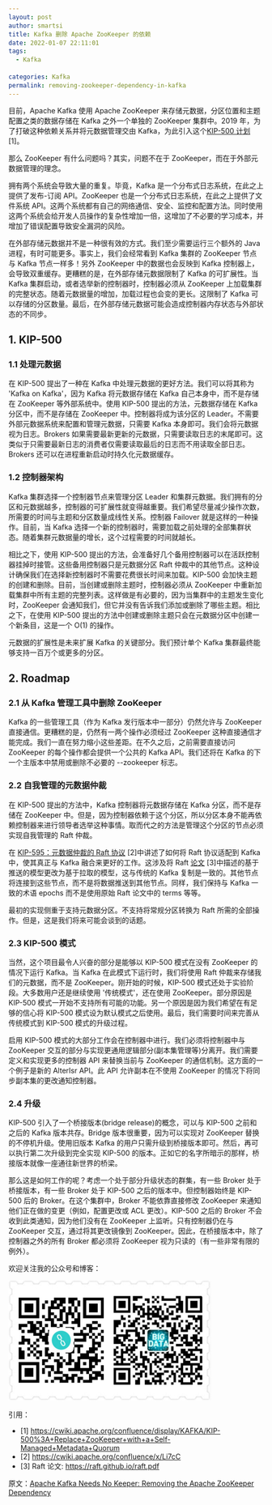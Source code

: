 ```yaml
---
layout: post
author: smartsi
title: Kafka 删除 Apache ZooKeeper 的依赖
date: 2022-01-07 22:11:01
tags:
  - Kafka

categories: Kafka
permalink: removing-zookeeper-dependency-in-kafka
---
```


目前，Apache Kafka 使用 Apache ZooKeeper 来存储元数据，分区位置和主题配置之类的数据存储在 Kafka 之外一个单独的 ZooKeeper 集群中。2019 年，为了打破这种依赖关系并将元数据管理交由 Kafka，为此引入这个[KIP-500 计划](https://cwiki.apache.org/confluence/display/KAFKA/KIP-500%3A+Replace+ZooKeeper+with+a+Self-Managed+Metadata+Quorum)[1]。

那么 ZooKeeper 有什么问题吗？其实，问题不在于 ZooKeeper，而在于外部元数据管理的理念。

拥有两个系统会导致大量的重复。毕竟，Kafka 是一个分布式日志系统，在此之上提供了发布-订阅 API。ZooKeeper 也是一个分布式日志系统，在此之上提供了文件系统 API。这两个系统都有自己的网络通信、安全、监控和配置方法。同时使用这两个系统会给开发人员操作的复杂性增加一倍，这增加了不必要的学习成本，并增加了错误配置导致安全漏洞的风险。

在外部存储元数据并不是一种很有效的方式。我们至少需要运行三个额外的 Java 进程，有时可能更多。事实上，我们会经常看到 Kafka 集群的 ZooKeeper 节点与 Kafka 节点一样多！另外 ZooKeeper 中的数据也会反映到 Kafka 控制器上，会导致双重缓存。更糟糕的是，在外部存储元数据限制了 Kafka 的可扩展性。当 Kafka 集群启动，或者选举新的控制器时，控制器必须从 ZooKeeper 上加载集群的完整状态。随着元数据量的增加，加载过程也会变的更长。这限制了 Kafka 可以存储的分区数量。最后，在外部存储元数据可能会造成控制器内存状态与外部状态的不同步。

## 1. KIP-500

### 1.1 处理元数据

在 KIP-500 提出了一种在 Kafka 中处理元数据的更好方法。我们可以将其称为 'Kafka on Kafka'，因为 Kafka 将元数据存储在 Kafka 自己本身中，而不是存储在 ZooKeeper 等外部系统中。使用 KIP-500 提出的方法，元数据存储在 Kafka 分区中，而不是存储在 ZooKeeper 中。控制器将成为该分区的 Leader。不需要外部元数据系统来配置和管理元数据，只需要 Kafka 本身即可。我们会将元数据视为日志。Brokers 如果需要最新更新的元数据，只需要读取日志的末尾即可。这类似于只需要最新日志的消费者仅需要读取最后的日志而不用读取全部日志。Brokers 还可以在进程重新启动时持久化元数据缓存。

### 1.2 控制器架构

Kafka 集群选择一个控制器节点来管理分区 Leader 和集群元数据。我们拥有的分区和元数据越多，控制器的可扩展性就变得越重要。我们希望尽量减少操作次数，所需要的时间与主题和分区数量成线性关系。控制器 Failover 就是这样的一种操作。目前，当 Kafka 选择一个新的控制器时，需要加载之前处理的全部集群状态。随着集群元数据量的增长，这个过程需要的时间就越长。

相比之下，使用 KIP-500 提出的方法，会准备好几个备用控制器可以在活跃控制器挂掉时接管。这些备用控制器只是元数据分区 Raft 仲裁中的其他节点。这种设计确保我们在选择新控制器时不需要花费很长时间来加载。KIP-500 会加快主题的创建和删除。目前，当创建或删除主题时，控制器必须从 ZooKeeper 中重新加载集群中所有主题的完整列表。这样做是有必要的，因为当集群中的主题发生变化时，ZooKeeper 会通知我们，但它并没有告诉我们添加或删除了哪些主题。相比之下，在使用 KIP-500 提出的方法中创建或删除主题只会在元数据分区中创建一个新条目，这是一个 O(1) 的操作。

元数据的扩展性是未来扩展 Kafka 的关键部分。我们预计单个 Kafka 集群最终能够支持一百万个或更多的分区。

## 2. Roadmap

### 2.1 从 Kafka 管理工具中删除 ZooKeeper

Kafka 的一些管理工具（作为 Kafka 发行版本中一部分）仍然允许与 ZooKeeper 直接通信。更糟糕的是，仍然有一两个操作必须经过 ZooKeeper 这种直接通信才能完成。我们一直在努力缩小这些差距。在不久之后，之前需要直接访问 ZooKeeper 的每个操作都会提供一个公共的 Kafka API。我们还将在 Kafka 的下一个主版本中禁用或删除不必要的 --zookeeper 标志。

### 2.2 自我管理的元数据仲裁

在 KIP-500 提出的方法中，Kafka 控制器将元数据存储在 Kafka 分区，而不是存储在 ZooKeeper 中。但是，因为控制器依赖于这个分区，所以分区本身不能再依赖控制器来进行领导者选举这种事情。取而代之的方法是管理这个分区的节点必须实现自我管理的 Raft 仲裁。

在 [KIP-595：元数据仲裁的 Raft 协议](https://cwiki.apache.org/confluence/x/Li7cC) [2]中讲述了如何将 Raft 协议适配到 Kafka 中，使其真正与 Kafka 融合来更好的工作。这涉及将 Raft [论文](https://raft.github.io/raft.pdf) [3]中描述的基于推送的模型更改为基于拉取的模型，这与传统的 Kafka 复制是一致的。其他节点将连接到这些节点，而不是将数据推送到其他节点。同样，我们保持与 Kafka 一致的术语 epochs 而不是使用原始 Raft 论文中的 terms 等等。

最初的实现侧重于支持元数据分区。不支持将常规分区转换为 Raft 所需的全部操作。但是，这是我们将来可能会谈到的话题。

### 2.3 KIP-500 模式

当然，这个项目最令人兴奋的部分是能够以 KIP-500 模式在没有 ZooKeeper 的情况下运行 Kafka。当 Kafka 在此模式下运行时，我们将使用 Raft 仲裁来存储我们的元数据，而不是 ZooKeeper。刚开始的时候，KIP-500 模式还处于实验阶段。大多数用户还是继续使用 '传统模式'，还在使用 ZooKeeper。部分原因是 KIP-500 模式一开始不支持所有可能的功能。另一个原因是因为我们希望在有足够的信心将 KIP-500 模式设为默认模式之后使用。最后，我们需要时间来完善从传统模式到 KIP-500 模式的升级过程。

启用 KIP-500 模式的大部分工作会在控制器中进行。我们必须将控制器中与 ZooKeeper 交互的部分与实现更通用逻辑部分(副本集管理等)分离开。我们需要定义和实现更多的控制器 API 来替换当前与 ZooKeeper 的通信机制。这方面的一个例子是新的 AlterIsr API。此 API 允许副本在不使用 ZooKeeper 的情况下将同步副本集的更改通知控制器。

### 2.4 升级

KIP-500 引入了一个桥接版本(bridge release)的概念，可以与 KIP-500 之前和之后的 Kafka 版本共存。Bridge 版本很重要，因为可以实现对 ZooKeeper 替换的不停机升级。使用旧版本 Kafka 的用户只需升级到桥接版本即可。然后，再可以执行第二次升级到完全实现 KIP-500 的版本。正如它的名字所暗示的那样，桥接版本就像一座通往新世界的桥梁。

那么这是如何工作的呢？考虑一个处于部分升级状态的群集，有一些 Broker 处于桥接版本，有一些 Broker 处于 KIP-500 之后的版本中。但控制器始终是 KIP-500 后的 Broker。在这个集群中，Broker 不能依靠直接修改 ZooKeeper 来通知他们正在做的变更（例如，配置更改或 ACL 更改）。KIP-500 之后的 Broker 不会收到此类通知，因为他们没有在 ZooKeeper 上监听。只有控制器仍在与 ZooKeeper 交互，通过将其更改镜像到 ZooKeeper。因此，在桥接版本中，除了控制器之外的所有 Broker 都必须将 ZooKeeper 视为只读的（有一些非常有限的例外）。

欢迎关注我的公众号和博客：

![](https://github.com/sjf0115/ImageBucket/blob/main/Other/smartsi.jpg?raw=true)

引用：
- [1] https://cwiki.apache.org/confluence/display/KAFKA/KIP-500%3A+Replace+ZooKeeper+with+a+Self-Managed+Metadata+Quorum
- [2] https://cwiki.apache.org/confluence/x/Li7cC
- [3] Raft 论文: https://raft.github.io/raft.pdf

原文：[Apache Kafka Needs No Keeper: Removing the Apache ZooKeeper Dependency](https://www.confluent.io/blog/removing-zookeeper-dependency-in-kafka/)
